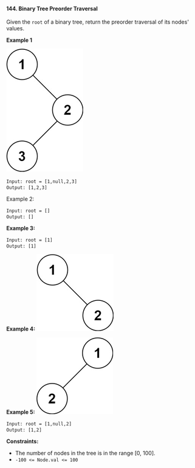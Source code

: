 #### 144. Binary Tree Preorder Traversal

Given the `root` of a binary tree, return the preorder traversal of its nodes' values.

**Example 1**

![](img/inorder_1.jpg)

```
Input: root = [1,null,2,3]
Output: [1,2,3]
```

Example 2:
```
Input: root = []
Output: []
```

**Example 3:**
```
Input: root = [1]
Output: [1]
```

**Example 4:**
![](img/inorder_4.jpg)

**Example 5:**
![](img/inorder_5.jpg)

```
Input: root = [1,null,2]
Output: [1,2]
```

**Constraints:**

* The number of nodes in the tree is in the range [0, 100].
* `-100 <= Node.val <= 100`
